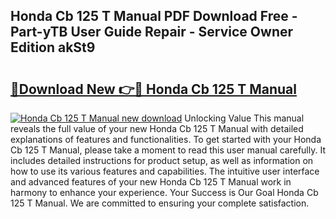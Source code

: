 ## Honda Cb 125 T Manual PDF Download Free - Part-yTB User Guide Repair - Service Owner Edition akSt9

# <h2><a href="http://bc60309.oget.top/?id=Honda+Cb+125+T+Manual">🔗Download New 👉🔴 Honda Cb 125 T Manual</a></h2>

[![Honda Cb 125 T Manual new download](https://i.imgur.com/5g1atiW.png)](http://bc60309.oget.top/?id=Honda+Cb+125+T+Manual)
Unlocking Value This manual reveals the full value of your new Honda Cb 125 T Manual with detailed explanations of features and functionalities. To get started with your Honda Cb 125 T Manual, please take a moment to read this user manual carefully. It includes detailed instructions for product setup, as well as information on how to use its various features and capabilities. The intuitive user interface and advanced features of your new Honda Cb 125 T Manual work in harmony to enhance your experience. Your Success is Our Goal Honda Cb 125 T Manual. We are committed to ensuring your complete satisfaction.

